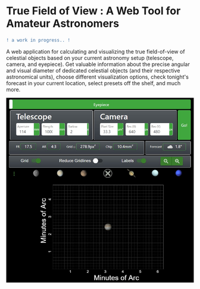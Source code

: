 # True Field of View : A Web Tool for Amateur Astronomers

```diff
! a work in progress.. !
```

A web application for calculating and visualizing the true field-of-view of celestial objects based on your current astronomy setup (telescope, camera, and eyepiece). Get valuable information about the precise angular and visual diameter of dedicated celestial objects (and their respective astronomical units), choose different visualization options, check tonight's forecast in your current location, select presets off the shelf, and much more.

<p align="center">
 <img src="./fig/demo2.jpg" width="640px">
</p>
